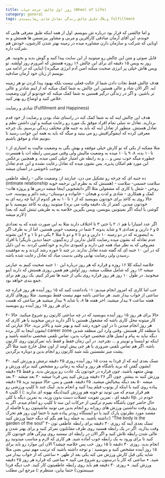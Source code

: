 ```yaml
---
title: روز اول چالش- چرخه حیات (Wheel of Life)
category: general
tags: وبلاگ جکیل چالش زندگی تعادل شادی رضایتمندی fulfillment
---
```



و اما چالشی که قرار بود درباره ش بنویسم. 
اول از همه اینکه طبق معرفی هایی که خوندم، این آقای آرمان صادقی کارآفرین و مربی و مشاور بیزنسمن ها هستش و به اونایی که شرکت و سازمان دارن مشاوره میده در زمینه بهتر شدن کارشون، خودش هم شرکت داره. 

فایل صوتی و متن این چالش رو میتونید از این سایت پیدا کنید و گوش بدید و بخونید. هر روز یه ویس ۱۵ دقیقه ای برای این چالش ۱۶ روزه هستش که امروزم روز اولشه. تو ویس هاش خیلی پر انرژی صحبت میکنه اصن آدم انرژی میگیره:) اینایی که در ادامه می نویسم از زبان خود آرمان صادقیه.

هدف چالش فقط نجات دادن شما از حالت فعلی نیست بلکه بهبود پیدا کردن تو هر زمینه ایه.
اگر الان شاد و عالی هستین این چالش به شما کمک میکنه که از اینم شادتر و عالی تر باشین. 
و اگر در زندگی درگیر هستین به شما کمک میکنه که خودتونو از اون وضعیت خلاص کنید و اوضاع رو بهتر کنید.

شادی و رضایت (Fulfillment and Happiness)

هدف این چالش اینه که به شما کمک کنه در راستای شاد بودن و رضایت از خود قدم بردارید. 
تعادل نه تنبلی
تمام افراد موفق یک مورد رو رعایت میکنند و اون داشتن نظم و تعادل هستش.
 منظور از تعادل اینه که باید به جنبه های مختلف زندگی برسیم.
 یک چرخه معرفی کرده که اینفوگرافیش رو می بینید و میگه که باید به همه این جوانب رسید تا بتونیم شاد و موفق باشیم.

مثلا ممکنه از یکی که تو کارش خیلی موفقه و بهش بگی به وضعیت مالیت یه امتیازی از ۱ تا ۱۰ بده، ۸، ۹ یا ۱۰ میده به وضعیت مالیش ولی وقتی میپرسی رابطه ات با همسرت چطوره میگه خوب نیس و … و به رابطه ش امتیاز خیلی کمی میده. و همچنین برعکس این مورد هم امکان پذیره. پس نشون میده که تعادل رعایت نشده و این عدم تعادل موجب ناخوشی در انسان میشه. 

ده جنبه ای که چرخه رو تشکیل می دن، عبارتند از: وضعیت مالی - رابطه عاطفی (intimate relationship هستش که به نظرم این ترجمه خوبه) - سلامت جسمی- سلامت روحی - شغل یا کاری که مشغولی مثلا اگر دانشجویی اینجا میشه درس ها و پروژه هات- کمک و همکاری - شادی و لذت و هیجان - خانواده و دوستان- رشد دائم و پیوسته. 
خب حالا روی یه کاغذ برای خودتون بنویسید که از ۱ تا ۱۰ به هر کدوم از اینا چه رتبه ای به خودتون میدین. کمتر از یک دقیقه وقت می بره:) میتونید روی یه کاغذ بنویسید یا تو گوشی یا اینکه اگر نمیتونین بنویسن، ویس بگیرین خلاصه به یه طریقی ثبتش کنید که بعدا لازم میشه:)

اگر عدد امتیازا با هم ۱، ۲ یا حتی ۳ تا اختلاف دارند مثلا به این صورت شده که یه تعدادی ۵ و ۶ دارین و تعدادی ۷ و شاید یدونه ۴ شما در وضعیت خوبی هستین.
اما از یه طرف اگر به اینصورته که در دو زمینه ۱۰ دارین و دو تا ۷ و دو تا مثلا ۴ یکی دو تا ۱ و ۲ این نشونه عدم تعادله که نشون میده رضایت کامل ندارین از زندگیتون.
حتما دیدین بازیگرا یا افراد معروفی که به نظر میاد همه چی دارند و کمبودی ندارند و خودکشی کردند. به این دلیل که در این ۱۰ جنبه ای که گفته شده تعادل ندارند. در چند تا حوزه رشد کردند و به موفقیت رسیدن ولی رضایت نهایی وقتی بدست میاد که تعادل رعایت شده باشه.

خلاصه اینکه کلا ۱۶ روزه و قراره که هر روز درباره این ۱۰ جنبه صحبت کنیم به عبارتی میشه ۱۲ روز که شامل مطلب میشه. روز اولش هم همین روزی هستش که دارید اینو میخونید. در طول ۱۰ روز هر روز قراره روی یکی از جنبه ها تمرکز کنیم. یک روز هم برای جمع بندی خواهد بود.

خب اما کاری که امروز انجام میدیم:
۱- یادداشت کنید که ۱۵ روز آینده هر روز قراره چه ساعتی از خواب بیدار شید. هر ساعتی باشه مهم نیست فقط بنویسید. مثلا روزهای کاری هفته ساعت ۷ بیدار میشید، اخر هفته ها ۸، یا شاید ۹ بیدار میشید هر ساعتی که هست برای هر روز ۱۵ روز آینده رو بنویسید.

۲- حالا برای هر روز ۱۵ روز آینده بنویسید که در چه ساعتی کارتون رو شروع میکنید. حالا کار میتونه محل کاری باشه که مشغول هستین یا اگر دارید درس میخونید یا هر کاری که هر روز انجام میدین تا در اون حوزه رشد کنید و بهتر شید و بالاتر برید. حالا عبارتی که ایشون اینجا به کار برده career zone یا منطقه کار هستش. وقتی وارد این منطقه شدین دیگه نباید به پیام و ایمیل های شخصی جواب بدین، تماس تلفنی شخصی نداشته باشید و اینکه تو اینستا و توییتر و … نچرخید. در این زمان فقط و فقط باید تمرکزتون روی کارتون باشه.
اگر هم تماس تلفنی ضروری یا هر چی پیش اومد از اون محل خارج شید مثلا اگر پشت میز نشستین بلند شید کارتون رو انجام بدین و دوباره برگردین.

۳- تسک بعدی اینه که از فردا به مدت ۱۵ روز آینده روزی ۲۵ دقیقه نرمش و ورزش کنید. ایشون گفتن که برید باشگاه هر روز و اینکه یه زمانی رو مشخص کنید برای ورزش و بهش متعهد باشید، چون قراره در خودتون یک عادت رو پرورش بدید. و فقط ۲۵ دقیقه ورزش کنید نه بیشتر. چون اگر ۲۶ دقیقه ورزش کنید پس فردا میشه ۳۰ بعد میشه ۴۰ بعد میشه ۵۰ بعد دیگه بیخیالش میشید. ۲۵ دقیقه. همین و بس.
حالا میتونید برید ۲۵ دقیقه پیاده روی کنید یا اینکه از یوتوب فیلم پیدا کنید و انجام بدید. 
لینک چند تا کلیپ ورزشی رو هم قرار میدم که می تونید تو خونه هم ورزش کنید(دیگه بهونه ای ندارید :) ) کلیپ ۸ دقیقه ای ، تمرین تقویت عضلات دست بدون وزنه، یه تمرین دیگه با کلی tip. خودم در حال حاضر چون باشگاه نمیرم ترکیبی از حرکات این سه تا کلیپ رو انجام میدم. اگر یه روزی وقت نداشتین ورزش های روزانه رو انجام بدین می تونید ماشینتون رو با فاضله از مقصد مورد نظرتون پارک کنید یا دو ایستگاه زودتر پیاده شید تا حتما اون روز هم تحرک داشته باشید. یه جمله زیبا هم بگم که دیگه حتما ورزش کنید:) 
“The body is the garden of the soul”
۴- تسک بعدی اینه که روزی ۳۰ دقیقه برای رابطه عاطفی تون وقت بذارید. اگر در یک رابطه هستید روی طرف مقابلتون تمرکز کنید و برای بهتر شدن و عالی شدن رابطه تلاش کنید و اگر الان در رابطه ای نیستید روی ویژگی های خودتون کار کنید تا برای ورود به یک رابطه خوب آماده شید. هر کاری که لازم و مناسب میدونید رو انجام بدید. روزی ۳۰ دقیقه تا ۱۵ روز.
خب پس خلاصه چیشد؟
الان این موارد رو باید برای ۱۵ روز آینده مشخص کنید و بنویسید :
و توجه داشته باشید که ترتیب مهم نیس یعنی مثلا شاید یکی قبل کارش ورزش می کنه یکی بعد از ظهر.
•	ساعتی که از خواب بیدار می شید.
•	ساعتی که کار یا درستون رو شروع می کنید
•	ساعتی که قراره هر روز ۲۵ دقیقه ورزش کنید.
•	روزی ۳۰ دقیقه هم باید روی رابطه عاطفیتون کار کنید.
خب دیگه فردا میبینمتون:) حتما بیاین، منتظرم :)
مرجع این مطلب

